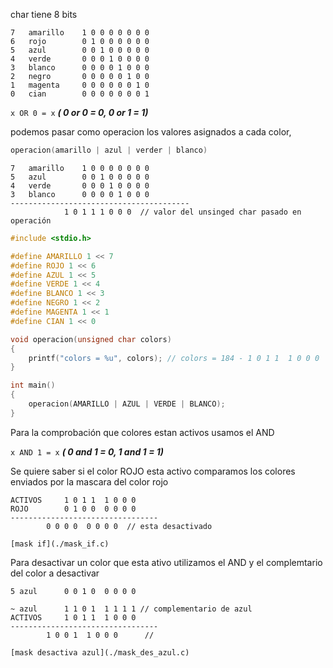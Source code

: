 char tiene 8 bits 

```
7	amarillo	1 0 0 0 0 0 0 0
6	rojo		0 1 0 0 0 0 0 0
5	azul		0 0 1 0 0 0 0 0
4	verde		0 0 0 1 0 0 0 0
3	blanco		0 0 0 0 1 0 0 0
2	negro		0 0 0 0 0 1 0 0
1	magenta		0 0 0 0 0 0 1 0
0	cian		0 0 0 0 0 0 0 1
```

`x OR 0 = x` ***( 0 or 0 = 0, 0 or 1 = 1)***

podemos pasar como operacion los valores asignados a cada color,

```c
operacion(amarillo | azul | verder | blanco)
```
```
7	amarillo	1 0 0 0 0 0 0 0
5	azul		0 0 1 0 0 0 0 0
4	verde		0 0 0 1 0 0 0 0
3	blanco		0 0 0 0 1 0 0 0
----------------------------------------
			1 0 1 1 1 0 0 0  // valor del unsinged char pasado en operación
```
```c
#include <stdio.h>

#define AMARILLO 1 << 7
#define ROJO 1 << 6
#define AZUL 1 << 5
#define VERDE 1 << 4
#define BLANCO 1 << 3
#define NEGRO 1 << 2
#define MAGENTA 1 << 1
#define CIAN 1 << 0

void operacion(unsigned char colors)
{
	printf("colors = %u", colors); // colors = 184 - 1 0 1 1  1 0 0 0
}

int main()
{
	operacion(AMARILLO | AZUL | VERDE | BLANCO);
}
```

Para la comprobación que colores estan activos usamos el AND

`x AND 1 = x` ***( 0 and 1 = 0, 1 and 1 = 1)***

Se quiere saber si el color ROJO esta activo comparamos los colores enviados por la mascara del color rojo

	ACTIVOS 	1 0 1 1  1 0 0 0
	ROJO		0 1 0 0  0 0 0 0
	---------------------------------
			0 0 0 0  0 0 0 0  // esta desactivado


`[mask if](./mask_if.c)`

Para desactivar un color que esta ativo utilizamos el AND y el complemtario del color a desactivar

	5 azul		0 0 1 0  0 0 0 0
	
	~ azul		1 1 0 1  1 1 1 1 // complementario de azul
	ACTIVOS 	1 0 1 1  1 0 0 0
	---------------------------------
			1 0 0 1  1 0 0 0      // 

`[mask desactiva azul](./mask_des_azul.c)`